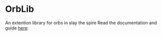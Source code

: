# OrbLib
An extention library for orbs in slay the spire
Read the documentation and guide [here](https://github.com/Lyraedan/STS-OrbLib/wiki/Guide#using-the-new-framework): 
